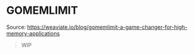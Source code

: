 # GOMEMLIMIT

Source: <https://weaviate.io/blog/gomemlimit-a-game-changer-for-high-memory-applications>

> WIP